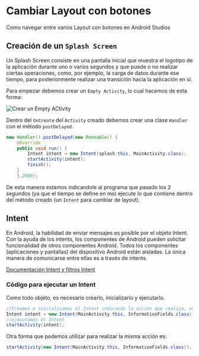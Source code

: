 # Cambiar  Layout con botones
Como navegar entre varios Layout con botones en Android Studios

## Creación de un `Splash Screen`
Un Splash Screen consiste en una pantalla inicial que muestra el logotipo de la aplicación durante uno o varios segundos y que puede o no realizar ciertas operaciones, como, por ejemplo, la carga de datos durante ese tiempo, para posteriormente realizar una transición hacia la aplicación en sí.

Para empezar debemos crear un `Empty Activity`, lo cual hacemos de esta forma:

![Crear un Empty ACtivity](\Escritorio/emptyactivity.png)

Dentro del `OnCreate` del `Activity` creado debemos crear una clase `Handler` con el método `postDelayed`.

```java
new Handler().postDelayed(new Runnable() {
    @Override
    public void run() {
        Intent intent = new Intent(splash.this, MainActivity.class);
        startActivity(intent);
        finish();
    }
    },2000);
```

De esta manera estamos indicandole al programa que pasado los 2 segundos (ya que el tiempo se define en ms) ejecute lo que contiene dentro del método creado (un `Intent` para cambiar de layout).

## Intent
En Android, la habilidad de enviar mensajes es posible por el objeto Intent. Con la ayuda de los intents, los componentes de Android pueden solicitar funcionalidad de otros componentes Android. Todos los componentes (aplicaciones y pantallas) del dispositivo Android están aisladas. La única manera de comunicarse entre ellas es a través de intents.

[Documentación Intent y filtros Intent](https://developer.android.com/guide/components/intents-filters?hl=es-419 "Documentación Intent")

### Código para ejecutar un Intent 
Como todo objeto, es necesario crearlo, inicializarlo y ejecutarlo.
```java
//Creamos e inicializamos el Intent indicando la acción que realiza, en este caso es redirigir al usuario a otro Activity, indicando que lo va a hacer desde MainActivity a InformationFields
Intent intent = new Intent(MainActivity.this, InformationFields.class);
//ejecutamos el Intent
startActivity(intent);
```
Otra forma que podemos utilizar para realizar la misma acción es:
```java
startActivity(new Intent(MainActivity.this, InformationFields.class));
```
